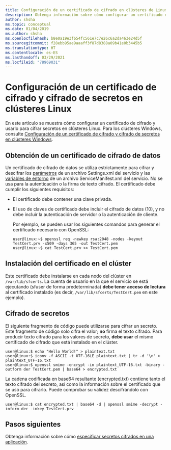 ```yaml
---
title: Configuración de un certificado de cifrado en clústeres de Linux
description: Obtenga información sobre cómo configurar un certificado de cifrado y cifrado de secretos en clústeres Linux.
author: shsha
ms.topic: conceptual
ms.date: 01/04/2019
ms.author: shsha
ms.openlocfilehash: b8e0a19e3f654fc561e7c7e26c6a2da463e24d5f
ms.sourcegitcommit: f28ebb95ae9aaaff3f87d8388a09b41e0b3445b5
ms.translationtype: HT
ms.contentlocale: es-ES
ms.lasthandoff: 03/29/2021
ms.locfileid: "78969031"
---
```

# <a name="set-up-an-encryption-certificate-and-encrypt-secrets-on-linux-clusters"></a>Configuración de un certificado de cifrado y cifrado de secretos en clústeres Linux
En este artículo se muestra cómo configurar un certificado de cifrado y usarlo para cifrar secretos en clústeres Linux. Para los clústeres Windows, consulte [Configuración de un certificado de cifrado y cifrado de secretos en clústeres Windows][secret-management-windows-specific-link].

## <a name="obtain-a-data-encipherment-certificate"></a>Obtención de un certificado de cifrado de datos
Un certificado de cifrado de datos se utiliza estrictamente para cifrar y descifrar los [parámetros][parameters-link] de un archivo Settings.xml del servicio y las [variables de entorno][environment-variables-link] de un archivo ServiceManifest.xml del servicio. No se usa para la autenticación o la firma de texto cifrado. El certificado debe cumplir los siguientes requisitos:

* El certificado debe contener una clave privada.
* El uso de claves de certificado debe incluir el cifrado de datos (10), y no debe incluir la autenticación de servidor o la autenticación de cliente.

  Por ejemplo, se pueden usar los siguientes comandos para generar el certificado necesario con OpenSSL:
  
  ```console
  user@linux:~$ openssl req -newkey rsa:2048 -nodes -keyout TestCert.prv -x509 -days 365 -out TestCert.pem
  user@linux:~$ cat TestCert.prv >> TestCert.pem
  ```

## <a name="install-the-certificate-in-your-cluster"></a>Instalación del certificado en el clúster
Este certificado debe instalarse en cada nodo del clúster en `/var/lib/sfcerts`. La cuenta de usuario en la que el servicio se está ejecutando (sfuser de forma predeterminada) **debe tener acceso de lectura** al certificado instalado (es decir, `/var/lib/sfcerts/TestCert.pem` en este ejemplo).

## <a name="encrypt-secrets"></a>Cifrado de secretos
El siguiente fragmento de código puede utilizarse para cifrar un secreto. Este fragmento de código solo cifra el valor; **no** firma el texto cifrado. Para producir texto cifrado para los valores de secreto, **debe usar** el mismo certificado de cifrado que está instalado en el clúster.

```console
user@linux:$ echo "Hello World!" > plaintext.txt
user@linux:$ iconv -f ASCII -t UTF-16LE plaintext.txt | tr -d '\n' > plaintext_UTF-16.txt
user@linux:$ openssl smime -encrypt -in plaintext_UTF-16.txt -binary -outform der TestCert.pem | base64 > encrypted.txt
```
La cadena codificada en base64 resultante (encrypted.txt) contiene tanto el texto cifrado del secreto, así como la información sobre el certificado que se usó para cifrarlo. Puede comprobar su validez descifrándolo con OpenSSL.
```console
user@linux:$ cat encrypted.txt | base64 -d | openssl smime -decrypt -inform der -inkey TestCert.prv
```

## <a name="next-steps"></a>Pasos siguientes
Obtenga información sobre cómo [especificar secretos cifrados en una aplicación][secret-management-specify-encrypted-secrets-link].

<!-- Links -->
[parameters-link]:service-fabric-how-to-parameterize-configuration-files.md
[environment-variables-link]: service-fabric-how-to-specify-environment-variables.md
[secret-management-windows-specific-link]: service-fabric-application-secret-management-windows.md
[secret-management-specify-encrypted-secrets-link]: service-fabric-application-secret-management.md#specify-encrypted-secrets-in-an-application
